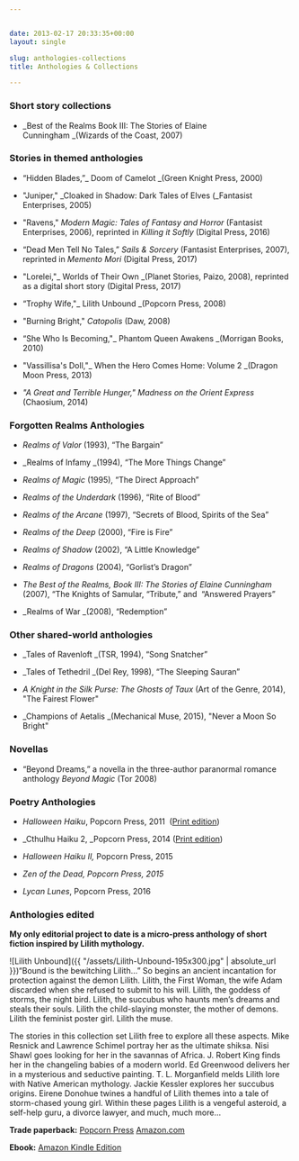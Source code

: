 ```yaml
---


date: 2013-02-17 20:33:35+00:00
layout: single

slug: anthologies-collections
title: Anthologies & Collections

---
```


### **Short story collections**





 	
  * _Best of the Realms Book III: The Stories of Elaine Cunningham _(Wizards of the Coast, 2007)




### **Stories in themed anthologies**





 	
  * “Hidden Blades,”_ Doom of Camelot _(Green Knight Press, 2000)

 	
  * "Juniper," _Cloaked in Shadow: Dark Tales of Elves (_Fantasist Enterprises, 2005)

 	
  * "Ravens," _Modern Magic: Tales of Fantasy and Horror_ (Fantasist Enterprises, 2006), reprinted in _Killing it Softly_ (Digital Press, 2016)

 	
  * “Dead Men Tell No Tales,” _Sails & Sorcery_ (Fantasist Enterprises, 2007), reprinted in _Memento Mori_ (Digital Press, 2017)

 	
  * "Lorelei,"_ Worlds of Their Own _(Planet Stories, Paizo, 2008), reprinted as a digital short story (Digital Press, 2017)

 	
  * “Trophy Wife,"_ Lilith Unbound _(Popcorn Press, 2008)

 	
  * "Burning Bright," _Catopolis_ (Daw, 2008)

 	
  * “She Who Is Becoming,"_ Phantom Queen Awakens _(Morrigan Books, 2010)

 	
  * "Vassillisa's Doll,"_ When the Hero Comes Home: Volume 2 _(Dragon Moon Press, 2013)

 	
  * _"_A Great and Terrible Hunger,"_ Madness on the Orient Express_ (Chaosium, 2014)




### **Forgotten Realms Anthologies**





 	
  * _Realms of Valor_ (1993), “The Bargain”

 	
  * _Realms of Infamy _(1994), “The More Things Change”

 	
  * _Realms of Magic_ (1995), “The Direct Approach”

 	
  * _Realms of the Underdark_ (1996), “Rite of Blood”

 	
  * _Realms of the Arcane_ (1997), “Secrets of Blood, Spirits of the Sea”

 	
  * _Realms of the Deep_ (2000), “Fire is Fire”

 	
  * _Realms of Shadow_ (2002), “A Little Knowledge”

 	
  * _Realms of Dragons_ (2004), “Gorlist’s Dragon”

 	
  * _The Best of the Realms, Book III: The Stories of Elaine Cunningham_ (2007), “The Knights of Samular, “Tribute,” and  “Answered Prayers”

 	
  * _Realms of War _(2008), “Redemption”




### **Other shared-world anthologies**





 	
  * _Tales of Ravenloft _(TSR, 1994), “Song Snatcher”

 	
  * _Tales of Tethedril _(Del Rey, 1998), “The Sleeping Sauran”

 	
  * _A Knight in the Silk Purse: The Ghosts of Taux_ (Art of the Genre, 2014), "The Fairest Flower"

 	
  * _Champions of Aetalis _(Mechanical Muse, 2015), "Never a Moon So Bright"




### **Novellas**





 	
  * “Beyond Dreams,” a novella in the three-author paranormal romance anthology _Beyond Magic_ (Tor 2008)




### **Poetry Anthologies**





 	
  * _Halloween Haiku_, Popcorn Press, 2011  ([Print edition](http://www.amazon.com/Halloween-Haiku-Lester-Smith/dp/1466485124/ref=sr_1_6?s=books&ie=UTF8&qid=1319984502&sr=1-6))

 	
  * _Cthulhu Haiku 2, _Popcorn Press, 2014 ([Print edition](http://www.amazon.com/Cthulhu-Haiku-II-Madness-Popcorn/dp/1494342405/ref=sr_1_1?s=books&ie=UTF8&qid=1390396134&sr=1-1&keywords=cthulhu+haiku+2))

 	
  * _Halloween Haiku II,_ Popcorn Press, 2015

 	
  * _Zen of the Dead, Popcorn Press, 2015_

 	
  * _Lycan Lunes_, Popcorn Press, 2016




### **Anthologies edited**


**My only editorial project to date is a micro-press anthology of short fiction inspired by Lilith mythology.**


![Lilith Unbound]({{ "/assets/Lilith-Unbound-195x300.jpg" | absolute_url }})“Bound is the bewitching Lilith…” So begins an ancient incantation for protection against the demon Lilith. Lilith, the First Woman, the wife Adam discarded when she refused to submit to his will. Lilith, the goddess of storms, the night bird. Lilith, the succubus who haunts men’s dreams and steals their souls. Lilith the child-slaying monster, the mother of demons. Lilith the feminist poster girl. Lilith the muse.


The stories in this collection set Lilith free to explore all these aspects. Mike Resnick and Lawrence Schimel portray her as the ultimate shiksa. Nisi Shawl goes looking for her in the savannas of Africa. J. Robert King finds her in the changeling babies of a modern world. Ed Greenwood delivers her in a mysterious and seductive painting. T. L. Morganfield melds Lilith lore with Native American mythology. Jackie Kessler explores her succubus origins. Eirene Donohue twines a handful of Lilith themes into a tale of storm-chased young girl. Within these pages Lilith is a vengeful asteroid, a self-help guru, a divorce lawyer, and much, much more…


**Trade paperback:** [Popcorn Press](http://popcornpress.com/index.php?act=viewProd&productId=13) [Amazon.com](http://www.amazon.com/Lilith-Unbound-Elaine-Cunningham/dp/1460948203/ref=tmm_pap_title_0)




**Ebook:** [Amazon Kindle Edition](http://www.amazon.com/Lilith-Unbound-ebook/dp/B005O0JD4K/ref=sr_1_8?s=digital-text&ie=UTF8&qid=1361129001&sr=1-8&keywords=popcorn+press)

